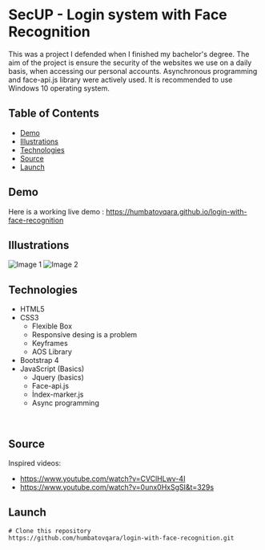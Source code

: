 # SecUP - Login system with Face Recognition
This was a project I defended when I finished my bachelor's degree. The aim of the project is ensure the security of the websites we use on a daily basis, when accessing our personal accounts. Asynchronous programming and face-api.js library were actively used. It is recommended to use Windows 10 operating system. <br />

## Table of Contents
- [Demo](#demo)
- [Illustrations](#illustrations)
- [Technologies](#technologies)
- [Source](#source)
- [Launch](#launch)

## Demo
Here is a working live demo : https://humbatovqara.github.io/login-with-face-recognition

## Illustrations
![Image 1](https://user-images.githubusercontent.com/60696274/137017312-c13f8ea5-f57f-4985-8318-4db93ba531df.PNG)
![Image 2](https://user-images.githubusercontent.com/60696274/137017365-5158761a-6552-4b2d-9b5d-2bacb044b5f0.PNG)
<br />

## Technologies
- HTML5
- CSS3
  - Flexible Box
  - Responsive desing is a problem
  - Keyframes
  - AOS Library
- Bootstrap 4
- JavaScript (Basics)
  - Jquery (basics)
  - Face-api.js
  - İndex-marker.js
  - Async programming
<br />

## Source
Inspired videos: 
- https://www.youtube.com/watch?v=CVClHLwv-4I
- https://www.youtube.com/watch?v=0unx0HxSgSI&t=329s

## Launch
```
# Clone this repository
https://github.com/humbatovqara/login-with-face-recognition.git
```
